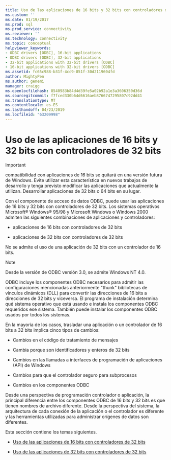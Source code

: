 ```yaml
---
title: Uso de las aplicaciones de 16 bits y 32 bits con controladores de 32 bits | Microsoft Docs
ms.custom: ''
ms.date: 01/19/2017
ms.prod: sql
ms.prod_service: connectivity
ms.reviewer: ''
ms.technology: connectivity
ms.topic: conceptual
helpviewer_keywords:
- ODBC drivers [ODBC], 16-bit applications
- ODBC drivers [ODBC], 32-bit applications
- 32-bit applications with 32-bit drivers [ODBC]
- 16-bit applications with 32-bit drivers [ODBC]
ms.assetid: fc65c988-b31f-4cc9-851f-30d2119604fd
author: MightyPen
ms.author: genemi
manager: craigg
ms.openlocfilehash: 8540983b84d4d39fe5a02b92a1e3a3606350d36d
ms.sourcegitcommit: f7fced330b64d6616aeb8766747295807c92dd41
ms.translationtype: MT
ms.contentlocale: es-ES
ms.lasthandoff: 04/23/2019
ms.locfileid: "63209998"
---
```

# <a name="using-16-bit-and-32-bit-applications-with-32-bit-drivers"></a>Uso de las aplicaciones de 16 bits y 32 bits con controladores de 32 bits
> [!IMPORTANT]  
>  compatibilidad con aplicaciones de 16 bits se quitará en una versión futura de Windows. Evite utilizar esta característica en nuevos trabajos de desarrollo y tenga previsto modificar las aplicaciones que actualmente la utilizan. Desarrollar aplicaciones de 32 bits o 64 bits en su lugar.  
  
 Con el componente de acceso de datos ODBC, puede usar las aplicaciones de 16 bits y 32 bits con controladores de 32 bits. Los sistemas operativos Microsoft® Windows® 95/98 y Microsoft Windows o Windows 2000 admiten las siguientes combinaciones de aplicaciones y controladores:  
  
-   aplicaciones de 16 bits con controladores de 32 bits  
  
-   aplicaciones de 32 bits con controladores de 32 bits  
  
 No se admite el uso de una aplicación de 32 bits con un controlador de 16 bits.  
  
> [!NOTE]  
>  Desde la versión de ODBC versión 3.0, se admite Windows NT 4.0.  
  
 ODBC incluye los componentes ODBC necesarios para admitir las configuraciones mencionadas anteriormente "thunk" bibliotecas de vínculos dinámicos (DLL) para convertir las direcciones de 16 bits a direcciones de 32 bits y viceversa. El programa de instalación determina qué sistema operativo que está usando e instala los componentes ODBC requeridos ese sistema. También puede instalar los componentes ODBC usados por todos los sistemas.  
  
 En la mayoría de los casos, trasladar una aplicación o un controlador de 16 bits a 32 bits implica cinco tipos de cambios:  
  
-   Cambios en el código de tratamiento de mensajes  
  
-   Cambia porque son identificadores y enteros de 32 bits  
  
-   Cambios en las llamadas a interfaces de programación de aplicaciones (API) de Windows  
  
-   Cambios para que el controlador seguro para subprocesos  
  
-   Cambios en los componentes ODBC  
  
 Desde una perspectiva de programación controlador o aplicación, la principal diferencia entre los componentes ODBC de 16 bits y 32 bits es que tienen nombres de archivo diferente. Desde la perspectiva del sistema, la arquitectura de cada conexión de la aplicación o el controlador es diferente y las herramientas utilizadas para administrar orígenes de datos son diferentes.  
  
 Esta sección contiene los temas siguientes.  
  
-   [Uso de las aplicaciones de 16 bits con controladores de 32 bits](../../odbc/microsoft/using-16-bit-applications-with-32-bit-drivers.md)  
  
-   [Uso de las aplicaciones de 32 bits con controladores de 32 bits](../../odbc/microsoft/using-32-bit-applications-with-32-bit-drivers.md)
